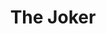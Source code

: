 ---
title: The Joker
img: "../assets/img/minipro/joker.png    "
link: "https://www.instagram.com/ar/476676659853460/"
tag: "The Joker"
---